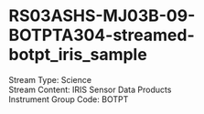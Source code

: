 # RS03ASHS-MJ03B-09-BOTPTA304-streamed-botpt_iris_sample

Stream Type: Science<br>
Stream Content: IRIS Sensor Data Products<br>
Instrument Group Code: BOTPT<br>
